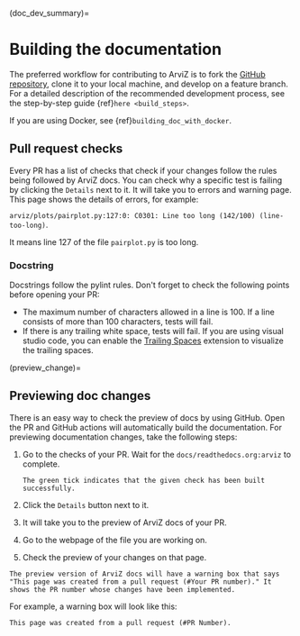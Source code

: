 (doc_dev_summary)=
# Building the documentation

The preferred workflow for contributing to ArviZ is to fork
the [GitHub repository](https://github.com/arviz-devs/arviz/),
clone it to your local machine, and develop on a feature branch. For a detailed description of the recommended development process, see the step-by-step guide {ref}`here <build_steps>`.

If you are using Docker, see {ref}`building_doc_with_docker`.

## Pull request checks

Every PR has a list of checks that check if your changes follow the rules being followed by ArviZ docs.
You can check why a specific test is failing by clicking the `Details` next to it. It will take you to errors and warning page. This page shows the details of errors, for example:

`arviz/plots/pairplot.py:127:0: C0301: Line too long (142/100) (line-too-long)`.

It means line 127 of the file `pairplot.py` is too long.

### Docstring

Docstrings follow the pylint rules. Don't forget to check the following points before opening your PR:

* The maximum number of characters allowed in a line is 100. If a line consists of more than 100 characters, tests will fail.
* If there is any trailing white space, tests will fail. If you are using visual studio code, you can enable the [Trailing Spaces](https://marketplace.visualstudio.com/items?itemName=shardulm94.trailing-spaces) extension to visualize the trailing spaces.

(preview_change)=
## Previewing doc changes

There is an easy way to check the preview of docs by using GitHub. Open the PR and GitHub actions will automatically build the documentation.
For previewing documentation changes, take the following steps:

1. Go to the checks of your PR. Wait for the `docs/readthedocs.org:arviz` to complete.

   ```{note}
   The green tick indicates that the given check has been built successfully.
   ```

2. Click the `Details` button next to it.
3. It will take you to the preview of ArviZ docs of your PR.
4. Go to the webpage of the file you are working on.
5. Check the preview of your changes on that page.

```{note} Note
The preview version of ArviZ docs will have a warning box that says "This page was created from a pull request (#Your PR number)." It shows the PR number whose changes have been implemented.
```

For example, a warning box will look like this:

```{warning}
This page was created from a pull request (#PR Number).
```